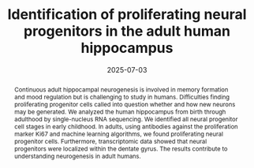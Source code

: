 ---
# Documentation: https://sourcethemes.com/academic/docs/managing-content/

title: "Identification of proliferating neural progenitors in the adult human hippocampus"
authors:
- Ionut Dumitru
- Marta Paterlini
- Margherita Zamboni
- Christoph Ziegenhain
- Sarantis Giatrellis
- Rasool Saghaleyni
- Åsa Björklund
- Kanar Alkass
- Mathew Tata
- Henrik Druid
- Rickard Sandberg
- Jonas Frisén

date: "2025-07-03"
doi: "https://doi.org/10.1126/science.adu9575"

# Schedule page publish date (NOT publication's date).
# publishDate: {{ .Date }}

# Publication type.
# Legend: 0 = Uncategorized; 1 = Conference paper; 2 = Journal article;
# 3 = Preprint / Working Paper; 4 = Report; 5 = Book; 6 = Book section;
# 7 = Thesis; 8 = Patent
# publication_types: ["2"]

# Publication name and optional abbreviated publication name.
publication: "Science"
publication_short: ""

abstract: "Continuous adult hippocampal neurogenesis is involved in memory formation and mood regulation but is challenging to study in humans. Difficulties finding proliferating progenitor cells called into question whether and how new neurons may be generated. We analyzed the human hippocampus from birth through adulthood by single-nucleus RNA sequencing. We identified all neural progenitor cell stages in early childhood. In adults, using antibodies against the proliferation marker Ki67 and machine learning algorithms, we found proliferating neural progenitor cells. Furthermore, transcriptomic data showed that neural progenitors were localized within the dentate gyrus. The results contribute to understanding neurogenesis in adult humans."

# Summary. An optional shortened abstract.
summary: "Our findings support the existence of ongoing adult hippocampal neurogenesis, clarifying its cellular basis for memory and mood regulation."

tags:
- AdultNeurogenesis
- NeuralProgenitors
- DentateGyrus
- SingleNucleusRNASeq
- Spatial Transcriptomics
- Xenium
- HumanBrainResearch

categories: []
featured: true

# Custom links (optional).
#   Uncomment and edit lines below to show custom links.
# links:
# - name: Follow
#   url: https://twitter.com
#   icon_pack: fab
#   icon: twitter

url_pdf: https://www.science.org/doi/full/10.1126/science.adu9575
url_code: https://zenodo.org/records/14882965
url_dataset: https://zenodo.org/records/14879552
url_poster:
url_project:
url_slides:
url_source:
url_video:

# Featured image
# To use, add an image named `featured.jpg/png` to your page's folder.
# Focal points: Smart, Center, TopLeft, Top, TopRight, Left, Right, BottomLeft, Bottom, BottomRight.
image:
  caption: "Source: https://zenodo.org/records/14882965"
  focal_point: ""
  preview_only: false

# Associated Projects (optional).
#   Associate this publication with one or more of your projects.
#   Simply enter your project's folder or file name without extension.
#   E.g. `internal-project` references `content/project/internal-project/index.md`.
#   Otherwise, set `projects: []`.
projects: []

# Slides (optional).
#   Associate this publication with Markdown slides.
#   Simply enter your slide deck's filename without extension.
#   E.g. `slides: "example"` references `content/slides/example/index.md`.
#   Otherwise, set `slides: ""`.
slides: ""
---